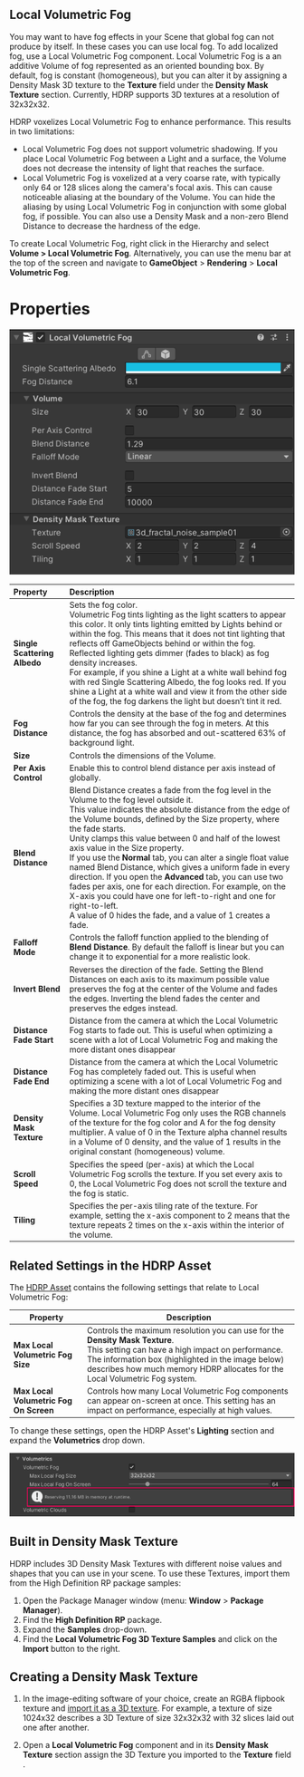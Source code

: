 ## Local Volumetric Fog

You may want to have fog effects in your Scene that global fog can not produce by itself. In these cases you can use local fog. To add localized fog, use a Local Volumetric Fog component. Local Volumetric Fog is a an additive Volume of fog represented as an oriented bounding box. By default, fog is constant (homogeneous), but you can alter it by assigning a Density Mask 3D texture to the __Texture__ field under the __Density Mask Texture__ section. Currently, HDRP supports 3D textures at a resolution of 32x32x32.

HDRP voxelizes Local Volumetric Fog to enhance performance. This results in two limitations:

- Local Volumetric Fog does not support volumetric shadowing. If you place Local Volumetric Fog between a Light and a surface, the Volume does not decrease the intensity of light that reaches the surface.
- Local Volumetric Fog is voxelized at a very coarse rate, with typically only 64 or 128 slices along the camera's focal axis. This can cause noticeable aliasing at the boundary of the Volume. You can hide the aliasing by using Local Volumetric Fog in conjunction with some global fog, if possible. You can also use a Density Mask and a non-zero Blend Distance to decrease the hardness of the edge.

To create Local Volumetric Fog, right click in the Hierarchy and select __Volume > Local Volumetric Fog__. Alternatively, you can use the menu bar at the top of the screen and navigate to __GameObject__ > __Rendering__ > __Local Volumetric Fog__.


# Properties

![](Images/LocalVolumetricFog1.png)



| Property                     | Description                                                  |
| :--------------------------- | :----------------------------------------------------------- |
| **Single Scattering Albedo** | Sets the fog color.<br/>Volumetric Fog tints lighting as the light scatters to appear this color. It only tints lighting emitted by Lights behind or within the fog. This means that it does not tint lighting that reflects off GameObjects behind or within the fog. Reflected lighting gets dimmer (fades to black) as fog density increases.<br/>For example, if you shine a Light at a white wall behind fog with red Single Scattering Albedo, the fog looks red. If you shine a Light at a white wall and view it from the other side of the fog, the fog darkens the light but doesn’t tint it red. |
| **Fog Distance**             | Controls the density at the base of the fog and determines how far you can see through the fog in meters. At this distance, the fog has absorbed and out-scattered 63% of background light. |
| **Size**                     | Controls the dimensions of the Volume.                       |
| **Per Axis Control**         | Enable this to control blend distance per axis instead of globally. |
| **Blend Distance**           | Blend Distance creates a fade from the fog level in the Volume to the fog level outside it. <br/>This value indicates the absolute distance from the edge of the Volume bounds, defined by the Size property, where the fade starts.<br/>Unity clamps this value between 0 and half of the lowest axis value in the Size property.<br/>If you use the **Normal** tab, you can alter a single float value named Blend Distance, which gives a uniform fade in every direction. If you open the **Advanced** tab, you can use two fades per axis, one for each direction. For example, on the X-axis you could have one for left-to-right and one for right-to-left.<br/>A value of 0 hides the fade, and a value of 1 creates a fade. |
| **Falloff Mode**             | Controls the falloff function applied to the blending of **Blend Distance**. By default the falloff is linear but you can change it to exponential for a more realistic look. |
| **Invert Blend**             | Reverses the direction of the fade. Setting the Blend Distances on each axis to its maximum possible value preserves the fog at the center of the Volume and fades the edges. Inverting the blend fades the center and preserves the edges instead. |
| **Distance Fade Start**      | Distance from the camera at which the Local Volumetric Fog starts to fade out. This is useful when optimizing a scene with a lot of Local Volumetric Fog and making the more distant ones disappear |
| **Distance Fade End**        | Distance from the camera at which the Local Volumetric Fog has completely faded out. This is useful when optimizing a scene with a lot of Local Volumetric Fog and making the more distant ones disappear |
| **Density Mask Texture**     | Specifies a 3D texture mapped to the interior of the Volume. Local Volumetric Fog only uses the RGB channels of the texture for the fog color and A for the fog density multiplier. A value of 0 in the Texture alpha channel results in a Volume of 0 density, and the value of 1 results in the original constant (homogeneous) volume. |
| **Scroll Speed**             | Specifies the speed (per-axis) at which the Local Volumetric Fog scrolls the texture. If you set every axis to 0, the Local Volumetric Fog does not scroll the texture and the fog is static. |
| **Tiling**                   | Specifies the per-axis tiling rate of the texture. For example, setting the x-axis component to 2 means that the texture repeats 2 times on the x-axis within the interior of the volume. |

## Related Settings in the HDRP Asset

The [HDRP Asset](HDRP-Asset.md) contains the following settings that relate to Local Volumetric Fog:

| Property   | Description  |
|---|---|
| **Max Local Volumetric Fog Size**  | Controls the maximum resolution you can use for the **Density Mask Texture**.<br/>This setting can have a high impact on performance. The information box (highlighted in the image below) describes how much memory HDRP allocates for the Local Volumetric Fog system. |
| **Max Local Volumetric Fog On Screen**  | Controls how many Local Volumetric Fog components can appear on-screen at once. This setting has an impact on performance, especially at high values. |

To change these settings, open the HDRP Asset's **Lighting** section and expand the **Volumetrics** drop down.

![](Images/HDRPAsset_VolumetricSettings.png)

## Built in Density Mask Texture

HDRP includes 3D Density Mask Textures with different noise values and shapes that you can use in your scene. To use these Textures, import them from the High Definition RP package samples:

1. Open the Package Manager window (menu: **Window** > **Package Manager**).
2. Find the **High Definition RP** package.
3. Expand the **Samples** drop-down.
4. Find the **Local Volumetric Fog 3D Texture Samples** and click on the **Import** button to the right.

## Creating a Density Mask Texture

1. In the image-editing software of your choice, create an RGBA flipbook texture and [import it as a 3D texture](https://docs.unity3d.com/2020.2/Documentation/Manual/class-Texture3D.html). For example, a texture of size 1024x32 describes a 3D Texture of size 32x32x32 with 32 slices laid out one after another.

2. Open a **Local Volumetric Fog** component and in its __Density Mask Texture__ section assign the 3D Texture you imported to the __Texture__ field .
